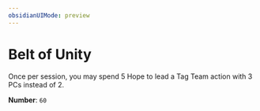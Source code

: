 ```yaml
---
obsidianUIMode: preview
---
```

# Belt of Unity

Once per session, you may spend 5 Hope to lead a Tag Team action with 3 PCs instead of 2.

**Number**: `60`